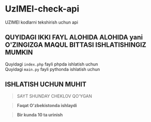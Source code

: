 # UzIMEI-check-api

UZIMEI kodlarni tekshirish uchun api

## QUYIDAGI IKKI FAYL ALOHIDA ALOHIDA yani O'ZINGIZGA MAQUL BITTASI ISHLATISHINGIZ MUMKIN 
Quyidagi ```index.php``` fayli phpda ishlatish uchun  <br>
Quyidagi ```main.py``` fayli pythonda ishlatish uchun <br>
 
## ISHLATISH UCHUN MUHIT

> SAYT SHUNDAY CHEKLOV QO'YGAN <br>

> **Faqat O'zbekistonda ishlaydi** <br>

> **Bir kunda 10 ta urinish** <br>